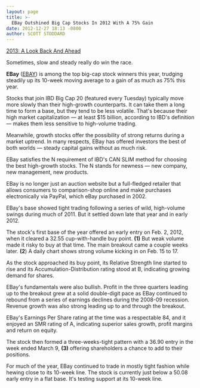 ```yaml
---
layout: page
title: >-
  EBay Outshined Big Cap Stocks In 2012 With A 75% Gain
date: 2012-12-27 18:13 -0800
author: SCOTT STODDARD
---
```





[2013: A Look Back And Ahead](http://news.investors.com/special-report/638663-2013-a-look-back-and-ahead.aspx)


Sometimes, slow and steady really do win the race.


**EBay** ([EBAY](https://research.investors.com/quote.aspx?symbol=EBAY)) is among the top big-cap stock winners this year, trudging steadily up its 10-week moving average to a gain of as much as 75% this year.


Stocks that join IBD Big Cap 20 (featured every Tuesday) typically move more slowly than their high-growth counterparts. It can take them a long time to form a base, but they tend to be less volatile. That's because their high market capitalization — at least \$15 billion, according to IBD's definition — makes them less sensitive to high-volume trading.


Meanwhile, growth stocks offer the possibility of strong returns during a market uptrend. In many respects, EBay has offered investors the best of both worlds — steady capital gains without as much risk.


EBay satisfies the N requirement of IBD's CAN SLIM method for choosing the best high-growth stocks. The N stands for newness — new company, new management, new products.


EBay is no longer just an auction website but a full-fledged retailer that allows consumers to comparison-shop online and make purchases electronically via PayPal, which eBay purchased in 2002.


EBay's base showed tight trading following a series of wild, high-volume swings during much of 2011. But it settled down late that year and in early 2012.


The stock's first base of the year offered an early entry on Feb. 2, 2012, when it cleared a 32.55 cup-with-handle buy point. **(1)** But weak volume made it risky to buy at that time. The main breakout came a couple weeks later. **(2**) A daily chart shows strong volume kicking in on Feb. 15 to 17.


As the stock approached its buy point, its Relative Strength line started to rise and its Accumulation-Distribution rating stood at B, indicating growing demand for shares.


EBay's fundamentals were also bullish. Profit in the three quarters leading up to the breakout grew at a solid double-digit pace as EBay continued to rebound from a series of earnings declines during the 2008-09 recession. Revenue growth was also strong leading up to and through the breakout.


EBay's Earnings Per Share rating at the time was a respectable 84, and it enjoyed an SMR rating of A, indicating superior sales growth, profit margins and return on equity.


The stock then formed a three-weeks-tight pattern with a 36.90 entry in the week ended March 9, **(3)** offering shareholders a chance to add to their positions.


For much of the year, EBay continued to trade in mostly tight fashion while hewing close to its 10-week line. The stock is currently just below a 50.08 early entry in a flat base. It's testing support at its 10-week line.




